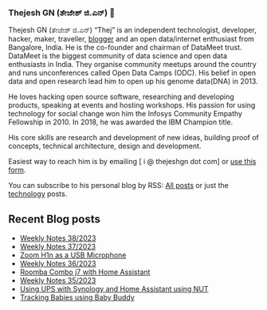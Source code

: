### Thejesh GN (ತೇಜೇಶ್ ಜಿ.ಎನ್) 👋

Thejesh GN (ತೇಜೇಶ್ ಜಿ.ಎನ್) “Thej” is an independent technologist, developer, hacker, maker, traveller, [blogger](https://thejeshgn.com/) and an open data/internet enthusiast from Bangalore, India. He is the co-founder and chairman of DataMeet trust. DataMeet is the biggest community of data science and open data enthusiasts in India. They organise community meetups around the country and runs unconferences called Open Data Camps (ODC). His belief in open data and open research lead him to open up his genome data(DNA) in 2013.

He loves hacking open source software, researching and developing products, speaking at events and hosting workshops. His passion for using technology for social change won him the Infosys Community Empathy Fellowship in 2010. In 2018, he was awarded the IBM Champion title.

His core skills are research and development of new ideas, building proof of concepts, technical architecture, design and development.

Easiest way to reach him is by emailing [ i @ thejeshgn dot com] or [use this form](https://thejeshgn.com/contact/).

You can subscribe to his personal blog by RSS: [All posts](https://feeds.thejeshgn.com/thejeshgn) or just the [technology](https://feeds.thejeshgn.com/technology) posts.

## Recent Blog posts
<!-- BLOG-POST-LIST:START -->
- [Weekly Notes 38/2023](https://thejeshgn.com/2023/09/22/weekly-notes-38-2023/)
- [Weekly Notes 37/2023](https://thejeshgn.com/2023/09/15/weekly-notes-37-2023/)
- [Zoom H1n as a USB Microphone](https://thejeshgn.com/2023/09/14/zoom-h1n-as-a-usb-microphone/)
- [Weekly Notes 36/2023](https://thejeshgn.com/2023/09/08/weekly-notes-36-2023/)
- [Roomba Combo j7 with Home Assistant](https://thejeshgn.com/2023/09/07/roomba-combo-j7-with-home-assistant/)
- [Weekly Notes 35/2023](https://thejeshgn.com/2023/09/01/weekly-notes-35-2023/)
- [Using UPS with Synology and Home Assistant using NUT](https://thejeshgn.com/2023/08/31/using-ups-with-synology-and-home-assistant-using-nut/)
- [Tracking Babies using Baby Buddy](https://thejeshgn.com/2023/08/29/tracking-babies-using-baby-buddy/)
<!-- BLOG-POST-LIST:END -->

